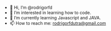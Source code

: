 - 👋 Hi, I’m @rodrigorfd
- 👀 I’m interested in learning how to code.
- 🌱 I’m currently learning  Javascript and JAVA.
- 📫 How to reach me: rodrigorfdutra@gmail.com

<!---
rodrigorfd/rodrigorfd is a ✨ special ✨ repository because its `README.md` (this file) appears on your GitHub profile.
You can click the Preview link to take a look at your changes.
--->
